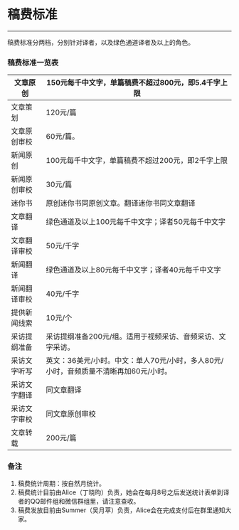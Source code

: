 # **稿费标准**

---

稿费标准分两档，分别针对译者，以及绿色通道译者及以上的角色。

### **稿费标准一览表**



| 文章原创 | 150元每千中文字，单篇稿费不超过800元，即5.4千字上限 |
| --- | --- |
| 文章策划 | 120元\/篇 |
| 文章原创审校 | 60元\/篇。 |
| 新闻原创 | 100元每千中文字，单篇稿费不超过200元，即2千字上限 |
| 新闻原创审校 | 30元\/篇 |
| 迷你书 | 原创迷你书同原创文章。翻译迷你书同文章翻译 |
| 文章翻译 | 绿色通道及以上100元每千中文字；译者50元每千中文字 |
| 文章翻译审校 | 50元\/千字 |
| 新闻翻译 | 绿色通道及以上80元每千中文字；译者40元每千中文字 |
| 新闻翻译审校 | 40元\/千字 |
| 提供新闻线索 | 10元\/个 |
| 采访提纲准备 | 采访提纲准备200元\/组。适用于视频采访、音频采访、文字采访。 |
| 采访文字听写 | 英文：36美元\/小时。中文：单人70元\/小时，多人80元\/小时，音频质量不清晰再加60元\/小时。 |
| 采访文字翻译 | 同文章翻译 |
| 采访文字审校 | 同文章原创审校 |
| 文章转载 | 200元\/篇 |



### **备注**

1. 稿费统计周期：按自然月统计。
2. 稿费统计目前由Alice（丁晓昀）负责，她会在每月8号之后发送统计表单到译者的QQ邮件组和微信群组里，请注意查收。
3. 稿费发放目前由Summer（吴月萃）负责，Alice会在完成支付后在群里通知大家。

